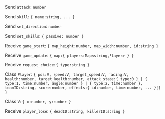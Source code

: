 Send `attack`: `number`

Send `skill`: `{ name:string, ... }`

Send `set_direction`: `number`

Send `set_skills`: `{ passive: number }`

Receive `game_start`: `{ map_height:number, map_width:number, id:string }`

Receive `game_update`: `{ map:{ players:Map<string,Player> } }`

Receive `request_choice`: `{ type:string }`

Class `Player`: `{ pos:V, speed:V, target_speed:V, facing:V, health:number, target_health:number, attack_state:{ type:0 } | { type:1, time:number, angle:number } | { type:2, time:number }, teamID:string, score:number, effects:{ id:number, time:number, ... }[] }`

Class `V`: `{ x:number, y:number }`

Receive `player_lose`: `{ deadID:string, killerID:string }`